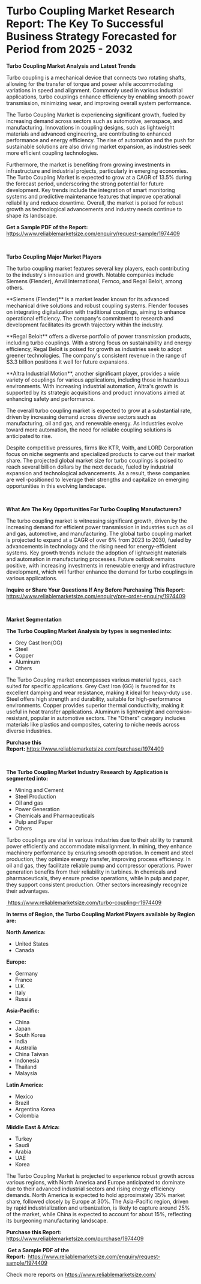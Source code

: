 <p><h1>Turbo Coupling Market Research Report: The Key To Successful Business Strategy Forecasted for Period from 2025 - 2032</h1></p><p><strong>Turbo Coupling Market Analysis and Latest Trends</strong></p>
<p><p>Turbo coupling is a mechanical device that connects two rotating shafts, allowing for the transfer of torque and power while accommodating variations in speed and alignment. Commonly used in various industrial applications, turbo couplings enhance efficiency by enabling smooth power transmission, minimizing wear, and improving overall system performance.</p><p>The Turbo Coupling Market is experiencing significant growth, fueled by increasing demand across sectors such as automotive, aerospace, and manufacturing. Innovations in coupling designs, such as lightweight materials and advanced engineering, are contributing to enhanced performance and energy efficiency. The rise of automation and the push for sustainable solutions are also driving market expansion, as industries seek more efficient coupling technologies.</p><p>Furthermore, the market is benefiting from growing investments in infrastructure and industrial projects, particularly in emerging economies. The Turbo Coupling Market is expected to grow at a CAGR of 13.5% during the forecast period, underscoring the strong potential for future development. Key trends include the integration of smart monitoring systems and predictive maintenance features that improve operational reliability and reduce downtime. Overall, the market is poised for robust growth as technological advancements and industry needs continue to shape its landscape.</p></p>
<p><strong>Get a Sample PDF of the Report:&nbsp;</strong> <a href="https://www.reliablemarketsize.com/enquiry/request-sample/1974409?utm_campaign=2626&utm_medium=2&utm_source=Github&utm_content=ia&utm_term=10042025&utm_id=turbo-coupling">https://www.reliablemarketsize.com/enquiry/request-sample/1974409</a></p>
<p>&nbsp;</p>
<p><strong>Turbo Coupling Major Market Players</strong></p>
<p><p>The turbo coupling market features several key players, each contributing to the industry's innovation and growth. Notable companies include Siemens (Flender), Anvil International, Fernco, and Regal Beloit, among others.</p><p>**Siemens (Flender)** is a market leader known for its advanced mechanical drive solutions and robust coupling systems. Flender focuses on integrating digitalization with traditional couplings, aiming to enhance operational efficiency. The company's commitment to research and development facilitates its growth trajectory within the industry.</p><p>**Regal Beloit** offers a diverse portfolio of power transmission products, including turbo couplings. With a strong focus on sustainability and energy efficiency, Regal Beloit is poised for growth as industries seek to adopt greener technologies. The company's consistent revenue in the range of $3.3 billion positions it well for future expansions.</p><p>**Altra Industrial Motion**, another significant player, provides a wide variety of couplings for various applications, including those in hazardous environments. With increasing industrial automation, Altra's growth is supported by its strategic acquisitions and product innovations aimed at enhancing safety and performance.</p><p>The overall turbo coupling market is expected to grow at a substantial rate, driven by increasing demand across diverse sectors such as manufacturing, oil and gas, and renewable energy. As industries evolve toward more automation, the need for reliable coupling solutions is anticipated to rise.</p><p>Despite competitive pressures, firms like KTR, Voith, and LORD Corporation focus on niche segments and specialized products to carve out their market share. The projected global market size for turbo couplings is poised to reach several billion dollars by the next decade, fueled by industrial expansion and technological advancements. As a result, these companies are well-positioned to leverage their strengths and capitalize on emerging opportunities in this evolving landscape.</p></p>
<p>&nbsp;</p>
<p><strong>What Are The Key Opportunities For Turbo Coupling Manufacturers?</strong></p>
<p><p>The turbo coupling market is witnessing significant growth, driven by the increasing demand for efficient power transmission in industries such as oil and gas, automotive, and manufacturing. The global turbo coupling market is projected to expand at a CAGR of over 6% from 2023 to 2030, fueled by advancements in technology and the rising need for energy-efficient systems. Key growth trends include the adoption of lightweight materials and automation in manufacturing processes. Future outlook remains positive, with increasing investments in renewable energy and infrastructure development, which will further enhance the demand for turbo couplings in various applications.</p></p>
<p><strong>Inquire or Share Your Questions If Any Before Purchasing This Report:</strong> <a href="https://www.reliablemarketsize.com/enquiry/pre-order-enquiry/1974409?utm_campaign=2626&utm_medium=2&utm_source=Github&utm_content=ia&utm_term=10042025&utm_id=turbo-coupling">https://www.reliablemarketsize.com/enquiry/pre-order-enquiry/1974409</a></p>
<p>&nbsp;</p>
<p><strong>Market Segmentation</strong></p>
<p><strong>The Turbo Coupling Market Analysis by types is segmented into:</strong></p>
<p><ul><li>Grey Cast Iron(GG)</li><li>Steel</li><li>Copper</li><li>Aluminum</li><li>Others</li></ul></p>
<p><p>The Turbo Coupling market encompasses various material types, each suited for specific applications. Grey Cast Iron (GG) is favored for its excellent damping and wear resistance, making it ideal for heavy-duty use. Steel offers high strength and durability, suitable for high-performance environments. Copper provides superior thermal conductivity, making it useful in heat transfer applications. Aluminum is lightweight and corrosion-resistant, popular in automotive sectors. The "Others" category includes materials like plastics and composites, catering to niche needs across diverse industries.</p></p>
<p><strong>Purchase this Report:&nbsp;</strong><a href="https://www.reliablemarketsize.com/purchase/1974409?utm_campaign=2626&utm_medium=2&utm_source=Github&utm_content=ia&utm_term=10042025&utm_id=turbo-coupling">https://www.reliablemarketsize.com/purchase/1974409</a></p>
<p>&nbsp;</p>
<p><strong>The Turbo Coupling Market Industry Research by Application is segmented into:</strong></p>
<p><ul><li>Mining and Cement</li><li>Steel Production</li><li>Oil and gas</li><li>Power Generation</li><li>Chemicals and Pharmaceuticals</li><li>Pulp and Paper</li><li>Others</li></ul></p>
<p><p>Turbo couplings are vital in various industries due to their ability to transmit power efficiently and accommodate misalignment. In mining, they enhance machinery performance by ensuring smooth operation. In cement and steel production, they optimize energy transfer, improving process efficiency. In oil and gas, they facilitate reliable pump and compressor operations. Power generation benefits from their reliability in turbines. In chemicals and pharmaceuticals, they ensure precise operations, while in pulp and paper, they support consistent production. Other sectors increasingly recognize their advantages.</p></p>
<p><a href="https://www.reliablemarketsize.com/turbo-coupling-r1974409?utm_campaign=2626&utm_medium=2&utm_source=Github&utm_content=ia&utm_term=10042025&utm_id=turbo-coupling">&nbsp;https://www.reliablemarketsize.com/turbo-coupling-r1974409</a></p>
<p><strong>In terms of Region, the Turbo Coupling Market Players available by Region are:</strong></p>
<p>
    <p> <strong> North America: </strong>
        <ul>
            <li>United States</li>
            <li>Canada</li>
        </ul>
        </p> 
    <p> <strong> Europe: </strong>
        <ul>
            <li>Germany</li>
            <li>France</li>
            <li>U.K.</li>
            <li>Italy</li>
            <li>Russia</li>
        </ul>
        </p> 
    <p> <strong> Asia-Pacific: </strong>
        <ul>
            <li>China</li>
            <li>Japan</li>
            <li>South Korea</li>
            <li>India</li>
            <li>Australia</li>
            <li>China Taiwan</li>
            <li>Indonesia</li>
            <li>Thailand</li>
            <li>Malaysia</li>
        </ul>
        </p> 
    <p> <strong> Latin America: </strong>
        <ul>
            <li>Mexico</li>
            <li>Brazil</li>
            <li>Argentina Korea</li>
            <li>Colombia</li>
        </ul>
        </p> 
    <p> <strong> Middle East & Africa: </strong>
        <ul>
            <li>Turkey</li>
            <li>Saudi</li>
            <li>Arabia</li>
            <li>UAE</li>
            <li>Korea</li>
        </ul>
    </p>
    </p>
<p><p>The Turbo Coupling Market is projected to experience robust growth across various regions, with North America and Europe anticipated to dominate due to their advanced industrial sectors and rising energy efficiency demands. North America is expected to hold approximately 35% market share, followed closely by Europe at 30%. The Asia-Pacific region, driven by rapid industrialization and urbanization, is likely to capture around 25% of the market, while China is expected to account for about 15%, reflecting its burgeoning manufacturing landscape.</p></p>
<p><strong>Purchase this Report: </strong><a href="https://www.reliablemarketsize.com/purchase/1974409?utm_campaign=2626&utm_medium=2&utm_source=Github&utm_content=ia&utm_term=10042025&utm_id=turbo-coupling">https://www.reliablemarketsize.com/purchase/1974409</a></p>
<p>&nbsp;<strong>Get a Sample PDF of the Report:&nbsp;&nbsp;</strong><a href="https://www.reliablemarketsize.com/enquiry/request-sample/1974409?utm_campaign=2626&utm_medium=2&utm_source=Github&utm_content=ia&utm_term=10042025&utm_id=turbo-coupling">https://www.reliablemarketsize.com/enquiry/request-sample/1974409</a></p>
<p><strong></strong></p>
<p>Check more reports on <a href="https://www.reliablemarketsize.com/?utm_campaign=2626&utm_medium=2&utm_source=Github&utm_content=ia&utm_term=10042025&utm_id=turbo-coupling">https://www.reliablemarketsize.com/</a></p>